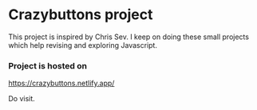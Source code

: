 # Crazybuttons project

This project is inspired by Chris Sev. I keep on doing these small projects which help revising and exploring Javascript.

### Project is hosted on

https://crazybuttons.netlify.app/

Do visit.

